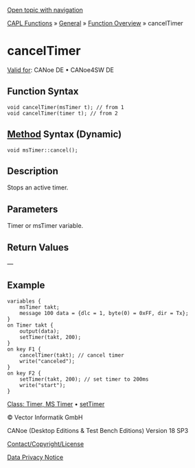 [Open topic with navigation](../../../../../CANoeDEFamily.htm#Topics/CAPLFunctions/Other/Functions/CAPLfunctionCancelTimer.md)

[CAPL Functions](../../CAPLfunctions.md) » [General](../CAPLGeneralStartPage.md) » [Function Overview](../CAPLfunctionsGeneralOverview.md) » cancelTimer

# cancelTimer

[Valid for](../../../Shared/FeatureAvailability.md):  CANoe DE • CANoe4SW DE

## Function Syntax

```plaintext
void cancelTimer(msTimer t); // from 1
void cancelTimer(timer t); // from 2
```

## [Method](../../../Shared/CAPL/General/ClassesAndObjects.md) Syntax (Dynamic)

```plaintext
void msTimer::cancel();
```

## Description

Stops an active timer.

## Parameters

Timer or msTimer variable.

## Return Values

—

## Example

```plaintext
variables {
    msTimer takt;
    message 100 data = {dlc = 1, byte(0) = 0xFF, dir = Tx};
}
on Timer takt {
    output(data);
    setTimer(takt, 200);
}
on key F1 {
    cancelTimer(takt); // cancel timer
    write("canceled");
}
on key F2 {
    setTimer(takt, 200); // set timer to 200ms
    write("start");
}
```

[Class: Timer, MS Timer](../../ObjectOrientedProg/CAPLfunctionsOOPTimer.md) • [setTimer](CAPLfunctionSetTimer.md)

© Vector Informatik GmbH

CANoe (Desktop Editions & Test Bench Editions) Version 18 SP3

[Contact/Copyright/License](../../../Shared/ContactCopyrightLicense.md)

[Data Privacy Notice](https://www.vector.com/int/en/company/get-info/privacy-policy/)